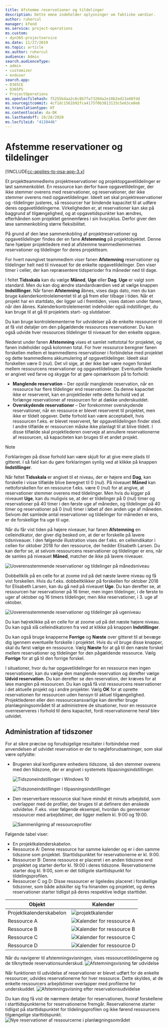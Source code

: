 ```yaml
---
title: Afstemme reservationer og tildelinger
description: Dette emne indeholder oplysninger om faktiske værdier.
author: ruhercul
manager: kfend
ms.service: project-operations
ms.custom:
- dyn365-projectservice
ms.date: 11/27/2019
ms.topic: article
ms.author: ruhercul
audience: Admin
search.audienceType:
- admin
- customizer
- enduser
search.app:
- D365CE
- D365PS
- ProjectOperations
ms.openlocfilehash: f5255b4aa2c6c8b7fa7320da2e10b2ed23a88fdd
ms.sourcegitcommit: 4cf1dc1561b92fca4175f0b3813133c5e63ce8e6
ms.translationtype: HT
ms.contentlocale: da-DK
ms.lasthandoff: 10/28/2020
ms.locfileid: "4120446"
---
```

# <a name="reconcile-bookings-and-assignments"></a>Afstemme reservationer og tildelinger

[!INCLUDE[cc-applies-to-psa-app-3.x](../includes/cc-applies-to-psa-app-3x.md)]

Et projektteammedlems projektreservationer og projektopgavetildelinger er løst sammenkoblet. En ressource kan derfor have opgavetildelinger, der ikke stemmer overens med reservationer, og reservationer, der ikke stemmer overens med opgavetildelinger. Ideelt set skal projektreservationer og -tildelinger justeres, så ressourcer har bindende kapacitet til at udføre deres opgavetildelingerne. Virkeligheden er, at reservationer kan ske på baggrund af tilgængelighed, og at opgavetidspunkter kan ændres, efterhånden som projektet gennemføres i sin livscyklus. Derfor giver den løse sammenkobling større fleksibilitet.

På grund af den løse sammenkobling af projektreservationer og opgavetildelinger findes der en fane **Afstemning** på projektobjektet. Denne fane hjælper projektledere med at afstemme teammedlemmernes reservationer og tildelinger for deres projektteam.

For hvert navngivet teammedlem viser fanen **Afstemning** reservationer og tildelinger helt ned til niveauet for de enkelte opgavetildelinger. Den viser timer i celler, der kan repræsentere tidsperioder fra måneder ned til dage.

I feltet **Tidsskala** kan du vælge **Måned**, **Uge** eller **Dag**. **Uge** er valgt som standard. Men du kan dog ændre standardværdien ved at vælge knappen **Indstillinger.** Når fanen **Afstemning** åbnes, vises dags dato, men du kan bruge kalenderkontrolelementet til at gå frem eller tilbage i tiden. Når et projekt har en startdato, der ligger ud i fremtiden, vises datoen under fanen, når den åbnes. Kalenderkontrolelementet indeholder også indstillinger, du kan bruge til at gå til projektets start- og slutdatoer.

Du kan bruge kontrolelementerne for udvidelser på de enkelte ressourcer til at få vist detaljer om den pågældende ressources reservationer. Du kan også udvide hver ressources tildelinger til niveauet for den enkelte opgave.

Nederst under fanen **Afstemning** vises et samlet nettototal for projektet, og fanen indeholder også kolonnen total. For hver ressource beregner fanen forskellen mellem et teammedlems reservationer i forbindelse med projektet og dette teammedlems akkumulering af opgavetildelinger. Ideelt skal forskellen være 0 (nul). Det vil sige, at der ikke bør være nogen forskel mellem ressourcens reservationer og opgavetildelinger. Eventuelle forskelle er angivet ved farve og skygge for at gøre opmærksom på to forhold:

- **Manglende reservation** – Der opstår manglende reservation, når en ressource har flere tildelinger end reservationer. Da denne kapacitet ikke er reserveret, kan en projektleder rette dette forhold ved at forlænge reservationer af ressourcen for at dække underskuddet.
- **Overskydende reservationer** – Der forekommer overskydende reservationer, når en ressource er blevet reserveret til projektet, men ikke er tildelt opgaver. Dette forhold kan være acceptabelt, hvis ressourcen f.eks. er blevet reserveret, før opgavetildelingen finder sted. I andre tilfælde er ressourcen måske ikke planlagt til at blive tildelt. I disse tilfælde skal projektlederen overveje at annullere reservationerne af ressourcen, så kapaciteten kan bruges til et andet projekt.

> [!NOTE]
> Forklaringen på disse forhold kan være skjult for at give mere plads til gitteret. I så fald kan du gøre forklaringen synlig ved at klikke på knappen **Indstillinger**.

Når feltet **Tidsskala** er angivet til et niveau, der er højere end **Dag**, kan forskelle i visse tilfælde blive beregnet til 0 (nul). På niveauet **Måned** kan nettoforskellen for en ressource f.eks. være 0 (nul) for at angive, at reservationer stemmer overens med tildelinger. Men hvis du kigger på niveauet **Uge**, kan du muligvis se, at der er tildelinger på 0 (nul) timer og reservationer på 40 timer i den første uge af måneden, og tildelinger på 40 timer og reservationer på 0 (nul) timer i løbet af den anden uge af måneden. Selvom det samlede antal reservationer og tildelinger for måneden er ens, er de forskellige fra uge til uge.

Når du får vist tiden på højere niveauer, har fanen **Afstemning** en celleindikator, der giver dig besked om, at der er forskelle på lavere tidsniveauer. I den følgende illustration vises der f.eks. en celleindikator i cellen for oktober 2018 for den ressource, der hedder Elisabeth Larsen. Du kan derfor se, at selvom ressourcens reservationer og tildelinger er ens, når de samles på niveauet **Måned**, matcher de ikke på lavere niveauer.

![Uoverensstemmende reservationer og tildelinger på månedsniveau](media/reconcile-assignments-01.JPG)

Dobbeltklik på en celle for at zoome ind på det næste lavere niveau og få vist forskellen. Hvis du f.eks. dobbeltklikker på forskellen for oktober 2018 for Elisabeth Larsen, kan du gå ned på niveauet **Uge**. Du kan derefter se, at ressourcen har reservationer på 16 timer, men ingen tildelinger, i de første to uger af oktober og 16 timers tildelinger, men ikke reservationer, i 3. uge af oktober.

![Uoverensstemmende reservationer og tildelinger på ugeniveau](media/reconcile-assignments-02.JPG)

Du kan højreklikke på en celle for at zoome ud på det næste højere niveau. Du kan også slå celleindikatoren fra ved at klikke på knappen **Indstillinger**. 

Du kan også bruge knapperne **Forrige** og **Næste** over gitteret til at bevæge dig igennem eventuelle forskelle i projektet. Hvis du vil bruge disse knapper, skal du først vælge en ressource. Vælg **Næste** for at gå til den næste forskel mellem reservationer og tildelinger for den pågældende ressource. Vælg **Forrige** for at gå til den forrige forskel.

I situationer, hvor du har opgavetildelinger for en ressource men ingen reservationer, kan du vælge den manglende reservation og derefter vælge **Udvid reservation**. Du kan derefter se den reservation, der kræves for at løse manglen på ressourcen. Du kan også få vist ressourcens reservationer i det aktuelle projekt og i andre projekter. Vælg **OK** for at oprette reservationen for ressourcen uden hensyn til aktuel tilgængelighed. Projektlederen eller den ressourceansvarlige kan derefter bruge planlægningsområdet til at administrere de situationer, hvor en ressource overreserveres i forhold til dens kapacitet, fordi reservationerne heraf blev udvidet.

## <a name="managing-with-time-zones"></a>Administration af tidszoner
For at sikre præcise og forudsigelige resultater i forbindelse med anvendelsen af udvidet reservation er der to nøgleforudsætninger, som skal være opfyldte:  

- Brugeren skal konfigurere enhedens tidszone, så den stemmer overens med den tidszone, der er angivet i systemets tilpasningsindstillinger.
 
  ![Tidszoneindstillinger i Windows 10](media/reconcile-assignments-03.png)

  ![Tidszoneindstillinger i tilpasningsindstillinger](media/reconcile-assignments-04.png)
 
- Den reserverbare ressource skal have mindst ét minuts arbejdstid, som overlapper med de profiler, der bruges til at definere den ønskede udvidelse. F.eks. viser følgende eksempel, hvordan du gennemser ressourcer med arbejdstimer, der ligger mellem kl. 9:00 og 19:00. 

  ![Sammenligning af ressourceprofiler](media/reconcile-assignments-05.png)

Følgende tabel viser:

- En projektkalenderskabelon.
- Ressource A: Denne ressource har samme kalender og er i den samme tidszone som projektet. Starttidspunktet for reservationerne er kl. 9:00.
- Ressourcer B: Denne ressource er placeret i en anden tidszone end projektet og starter derfor kl. 19:00 i deres tidszone. Reservationerne starter dog kl. 9:00, som er det tidligste starttidspunkt for tildelingsprofilen.
- Ressourcer C og D: Disse ressourcer er ligeledes placeret i forskellige tidszoner, som både adskiller sig fra hinanden og projektet, og deres reservationer starter tidligst på deres respektive ledige starttider.

|Objekt  |Kalender  |
|-|-|
|Projektkalenderskabelon   | ![projektkalender](media/reconcile-assignments-06.png) |
|Ressource A  | ![Kalender for ressource A](media/reconcile-assignments-06.png) |
|Ressource B  |  ![Kalender for ressource B](media/reconcile-assignments-07.png) |
|Ressource C  |  ![Kalender for ressource C](media/reconcile-assignments-08.png) |
|Ressource D  | ![Kalender for ressource D](media/reconcile-assignments-09.png)  |
 
Når du navigerer til afstemningsvisningen, vises ressourcetildelingerne og de tilknyttede reservationsunderskud.
 ![Afstemningsvisning før udvidelse](media/reconcile-assignments-10.png)

Når funktionen til udvidelse af reservationer er blevet udført for de enkelte ressourcer, udvides reservationerne for hver ressource. Dette skyldes, at de enkelte ressourcers arbejdstimer overlapper med profilerne for underskuddet.
 ![Afstemningsvisning efter reservationsudvidelse](media/reconcile-assignments-11.png) 

Du kan dog få vist de nærmere detaljer for reservationen, hvoraf forskellene i starttidspunkterne for reservationerne fremgår. Reservationerne starter tidligst på starttidspunktet for tildelingsprofilen og ikke førend ressourcens tilgængelige starttidspunkt.
 ![Nye reservationer af ressourcerne i planlægningsområdet](media/reconcile-assignments-12.png)
